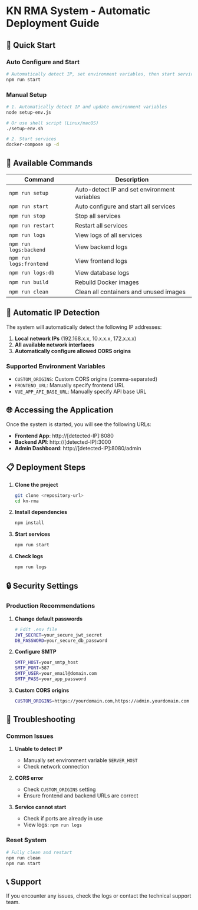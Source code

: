 # KN RMA System - Automatic Deployment Guide

## 🚀 Quick Start

### Auto Configure and Start

```bash
# Automatically detect IP, set environment variables, then start services
npm run start
```

### Manual Setup
```bash
# 1. Automatically detect IP and update environment variables
node setup-env.js

# Or use shell script (Linux/macOS)
./setup-env.sh

# 2. Start services
docker-compose up -d
```

## 📝 Available Commands

| Command | Description |
|------|------|
| `npm run setup` | Auto-detect IP and set environment variables |
| `npm run start` | Auto configure and start all services |
| `npm run stop` | Stop all services |
| `npm run restart` | Restart all services |
| `npm run logs` | View logs of all services |
| `npm run logs:backend` | View backend logs |
| `npm run logs:frontend` | View frontend logs |
| `npm run logs:db` | View database logs |
| `npm run build` | Rebuild Docker images |
| `npm run clean` | Clean all containers and unused images |

## 🔧 Automatic IP Detection

The system will automatically detect the following IP addresses:

1. **Local network IPs** (192.168.x.x, 10.x.x.x, 172.x.x.x)  
2. **All available network interfaces**  
3. **Automatically configure allowed CORS origins**  

### Supported Environment Variables

- `CUSTOM_ORIGINS`: Custom CORS origins (comma-separated)  
- `FRONTEND_URL`: Manually specify frontend URL  
- `VUE_APP_API_BASE_URL`: Manually specify API base URL  

## 🌐 Accessing the Application

Once the system is started, you will see the following URLs:

- **Frontend App**: http://[detected-IP]:8080  
- **Backend API**: http://[detected-IP]:3000  
- **Admin Dashboard**: http://[detected-IP]:8080/admin  

## 📋 Deployment Steps

1. **Clone the project**
   ```bash
   git clone <repository-url>
   cd kn-rma
   ```

2. **Install dependencies**
   ```bash
   npm install
   ```

3. **Start services**
   ```bash
   npm run start
   ```

4. **Check logs**
   ```bash
   npm run logs
   ```

## 🔒 Security Settings

### Production Recommendations

1. **Change default passwords**
   ```bash
   # Edit .env file
   JWT_SECRET=your_secure_jwt_secret
   DB_PASSWORD=your_secure_db_password
   ```

2. **Configure SMTP**
   ```bash
   SMTP_HOST=your_smtp_host
   SMTP_PORT=587
   SMTP_USER=your_email@domain.com
   SMTP_PASS=your_app_password
   ```

3. **Custom CORS origins**
   ```bash
   CUSTOM_ORIGINS=https://yourdomain.com,https://admin.yourdomain.com
   ```

## 🐛 Troubleshooting

### Common Issues

1. **Unable to detect IP**
   - Manually set environment variable `SERVER_HOST`
   - Check network connection

2. **CORS error**
   - Check `CUSTOM_ORIGINS` setting
   - Ensure frontend and backend URLs are correct

3. **Service cannot start**
   - Check if ports are already in use
   - View logs: `npm run logs`

### Reset System

```bash
# Fully clean and restart
npm run clean
npm run start
```

## 📞 Support

If you encounter any issues, check the logs or contact the technical support team.
